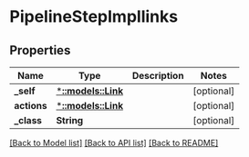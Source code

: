 # PipelineStepImpllinks

## Properties
Name | Type | Description | Notes
------------ | ------------- | ------------- | -------------
**_self** | [***::models::Link**](Link.md) |  | [optional] 
**actions** | [***::models::Link**](Link.md) |  | [optional] 
**_class** | **String** |  | [optional] 

[[Back to Model list]](../README.md#documentation-for-models) [[Back to API list]](../README.md#documentation-for-api-endpoints) [[Back to README]](../README.md)


